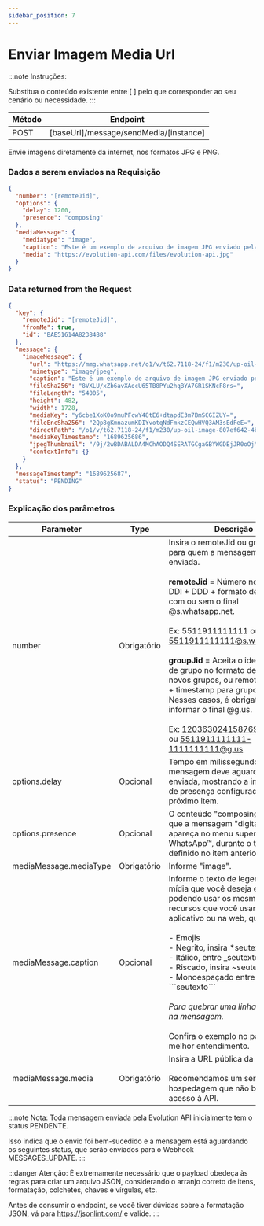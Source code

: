 ```yaml
---
sidebar_position: 7
---
```


# Enviar Imagem Media Url

:::note Instruções:

Substitua o conteúdo existente entre [  ] pelo que corresponder ao seu cenário ou necessidade.
:::

| Método | Endpoint                                   |
| ------ | ------------------------------------------ |
| POST   | [baseUrl]/message/sendMedia/[instance] |

Envie imagens diretamente da internet, nos formatos JPG e PNG.

### Dados a serem enviados na Requisição

```json title=Payload
{
  "number": "[remoteJid]",
  "options": {
    "delay": 1200,
    "presence": "composing"
  },
  "mediaMessage": {
    "mediatype": "image",
    "caption": "Este é um exemplo de arquivo de imagem JPG enviado pela Evolution-API via URL.",
    "media": "https://evolution-api.com/files/evolution-api.jpg"
  }
}
```

### Data returned from the Request

```json title=Result
{
  "key": {
    "remoteJid": "[remoteJid]",
    "fromMe": true,
    "id": "BAE51614A82384B8"
  },
  "message": {
    "imageMessage": {
      "url": "https://mmg.whatsapp.net/o1/v/t62.7118-24/f1/m230/up-oil-image-807ef642-4b4b-4ed9-...",
      "mimetype": "image/jpeg",
      "caption": "Este é um exemplo de arquivo de imagem JPG enviado pela Evolution-API via URL.",
      "fileSha256": "8VXLU/xZb6avXAocU65TB8PYu2hqBYA7GR1SKNcF8rs=",
      "fileLength": "54005",
      "height": 482,
      "width": 1728,
      "mediaKey": "y6cbe1XoK0o9muPFcwY48tE6+dtapdE3m7BmSCGIZUY=",
      "fileEncSha256": "2Qp8gKmnazumKDIYvotqNdFmkzCEQwHVQ3AM3sEdFeE=",
      "directPath": "/o1/v/t62.7118-24/f1/m230/up-oil-image-807ef642-4b4b-4ed9-b9b8-c9cc855796...",
      "mediaKeyTimestamp": "1689625686",
      "jpegThumbnail": "/9j/2wBDABALDA4MChAODQ4SERATGCgaGBYWGDEjJR0oOjM9PDkzODdASFxOQERXRTc4UG1RV1...",
      "contextInfo": {}
    }
  },
  "messageTimestamp": "1689625687",
  "status": "PENDING"
}
```

### Explicação dos parâmetros

<!-- prettier-ignore -->
Parameter | Type | Descrição
-|-|-
number | Obrigatório | Insira o remoteJid ou groupJid para quem a mensagem será enviada.<br /><br />**remoteJid** = Número no formato DDI + DDD + formato de número, com ou sem o final @s.whatsapp.net.<br /><br />Ex: 5511911111111 ou 5511911111111@s.whatsapp.net<br /><br />**groupJid** = Aceita o identificador de grupo no formato de hash para novos grupos, ou remoteJid + "-" + timestamp para grupos antigos. Nesses casos, é obrigatório informar o final @g.us.<br /><br />Ex: 120363024158769234@g.us ou 5511911111111-1111111111@g.us
options.delay | Opcional | Tempo em milissegundos que a mensagem deve aguardar até ser enviada, mostrando a informação de presença configurada no próximo item.
options.presence | Opcional | O conteúdo "composing" fará com que a mensagem "digitando" apareça no menu superior do WhatsApp™, durante o tempo definido no item anterior.
mediaMessage.mediaType | Obrigatório | Informe "image".
mediaMessage.caption | Opcional | Informe o texto de legenda da mídia que você deseja enviar, podendo usar os mesmos recursos que você usaria no aplicativo ou na web, que são:<br /><br /> - Emojis<br /> - Negrito, insira \*seutexto\* <br /> - Itálico, entre \_seutexto\_ <br /> - Riscado, insira \~seutexto\~ <br /> - Monoespaçado entre \```seutexto\``` <br /><br /> _Para quebrar uma linha, insira "\n" na mensagem._ <br /><br />Confira o exemplo no payload para melhor entendimento.
mediaMessage.media | Obrigatório | Insira a URL pública da imagem.<br /><br /> Recomendamos um serviço de hospedagem que não bloqueie o acesso à API.

:::note Nota:
Toda mensagem enviada pela Evolution API inicialmente tem o status PENDENTE.

Isso indica que o envio foi bem-sucedido e a mensagem está aguardando os seguintes status, que serão enviados para o Webhook MESSAGES_UPDATE.
:::

:::danger Atenção:
É extremamente necessário que o payload obedeça às regras para criar um arquivo JSON, considerando o arranjo correto de itens, formatação, colchetes, chaves e vírgulas, etc.

Antes de consumir o endpoint, se você tiver dúvidas sobre a formatação JSON, vá para https://jsonlint.com/ e valide.
:::

